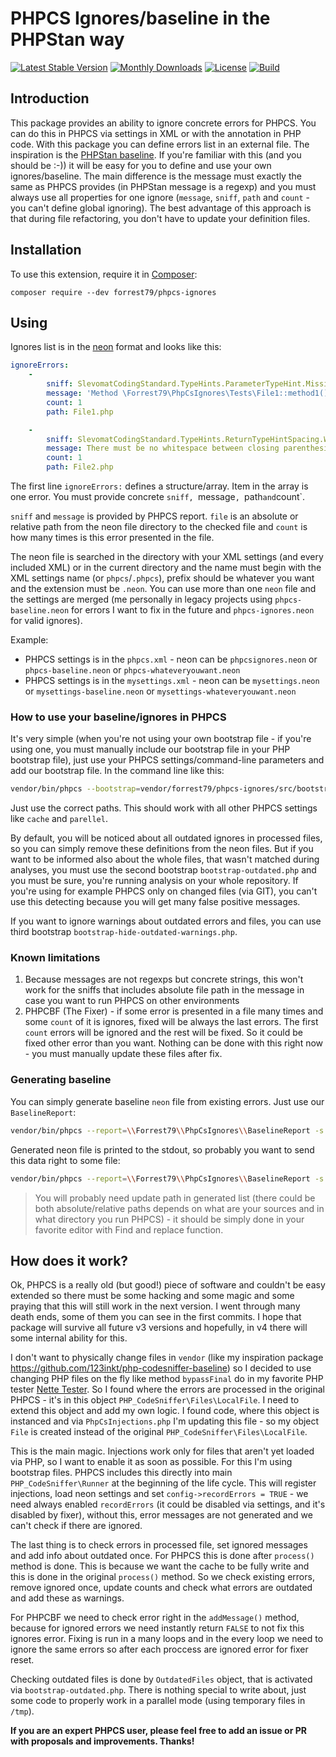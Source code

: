 # PHPCS Ignores/baseline in the PHPStan way

[![Latest Stable Version](https://poser.pugx.org/forrest79/phpcs-ignores/v)](//packagist.org/packages/forrest79/phpcs-ignores)
[![Monthly Downloads](https://poser.pugx.org/forrest79/phpcs-ignores/d/monthly)](//packagist.org/packages/forrest79/phpcs-ignores)
[![License](https://poser.pugx.org/forrest79/phpcs-ignores/license)](//packagist.org/packages/forrest79/phpcs-ignores)
[![Build](https://github.com/forrest79/PHPCS-Ignores/actions/workflows/build.yml/badge.svg?branch=master)](https://github.com/forrest79/PHPCS-Ignores/actions/workflows/build.yml)

## Introduction

This package provides an ability to ignore concrete errors for PHPCS. You can do this in PHPCS via settings in XML or with the annotation in PHP code.
With this package you can define errors list in an external file. The inspiration is the [PHPStan baseline](https://phpstan.org/user-guide/baseline).
If you're familiar with this (and you should be :-)) it will be easy for you to define and use your own ignores/baseline. The main difference is the
message must exactly the same as PHPCS provides (in PHPStan message is a regexp) and you must always use all properties for one ignore (`message`, `sniff`,
`path` and `count` - you can't define global ignoring). The best advantage of this approach is that during file refactoring, you don't have to update your
definition files.

## Installation

To use this extension, require it in [Composer](https://getcomposer.org/):

```
composer require --dev forrest79/phpcs-ignores
```

## Using

Ignores list is in the [neon](https://doc.nette.org/en/neon/format) format and looks like this:

```yaml
ignoreErrors:
    -
        sniff: SlevomatCodingStandard.TypeHints.ParameterTypeHint.MissingNativeTypeHint
        message: 'Method \Forrest79\PhpCsIgnores\Tests\File1::method1() does not have native type hint for its parameter $report but it should be possible to add it based on @param annotation "bool".'
        count: 1
        path: File1.php

    -
        sniff: SlevomatCodingStandard.TypeHints.ReturnTypeHintSpacing.WhitespaceBeforeColon
        message: There must be no whitespace between closing parenthesis and return type colon.
        count: 1
        path: File2.php
```

The first line `ignoreErrors:` defines a structure/array. Item in the array is one error. You must provide concrete `sniff, `message`, `path` and `count`.

`sniff` and `message` is provided by PHPCS report. `file` is an absolute or relative path from the neon file directory to the checked file and `count`
is how many times is this error presented in the file.

The neon file is searched in the directory with your XML settings (and every included XML) or in the current directory and the name must begin with the XML settings name
(or `phpcs`/`.phpcs`), prefix should be whatever you want and the extension must be `.neon`. You can use more than one `neon` file and the settings
are merged (me personally in legacy projects using `phpcs-baseline.neon` for errors I want to fix in the future and `phpcs-ignores.neon` for valid ignores).

Example:

- PHPCS settings is in the `phpcs.xml` - neon can be `phpcsignores.neon` or `phpcs-baseline.neon` or `phpcs-whateveryouwant.neon`
- PHPCS settings is in the `mysettings.xml` - neon can be `mysettings.neon` or `mysettings-baseline.neon` or `mysettings-whateveryouwant.neon`

### How to use your baseline/ignores in PHPCS

It's very simple (when you're not using your own bootstrap file - if you're using one, you must manually include our bootstrap file in your PHP bootstrap file),
just use your PHPCS settings/command-line parameters and add our bootstrap file. In the command line like this:

```bash
vendor/bin/phpcs --bootstrap=vendor/forrest79/phpcs-ignores/src/bootstrap.php -sp src tests
```

Just use the correct paths. This should work with all other PHPCS settings like `cache` and `parellel`.

By default, you will be noticed about all outdated ignores in processed files, so you can simply remove these definitions from the neon files. But if you want
to be informed also about the whole files, that wasn't matched during analyses, you must use the second bootstrap `bootstrap-outdated.php` and you must be sure,
you're running analysis on your whole repository. If you're using for example PHPCS only on changed files (via GIT), you can't use this detecting because you will
get many false positive messages.

If you want to ignore warnings about outdated errors and files, you can use third bootstrap `bootstrap-hide-outdated-warnings.php`.  

### Known limitations

1. Because messages are not regexps but concrete strings, this won't work for the sniffs that includes absolute file path in the message in case you want to run PHPCS on other environments
2. PHPCBF (The Fixer) - if some error is presented in a file many times and some `count` of it is ignores, fixed will be always the last errors. The first `count` errors will be ignored and the rest will be fixed. So it could be fixed other error than you want. Nothing can be done with this right now - you must manually update these files after fix.

### Generating baseline

You can simply generate baseline `neon` file from existing errors. Just use our `BaselineReport`:

```bash
vendor/bin/phpcs --report=\\Forrest79\\PhpCsIgnores\\BaselineReport -s src tests
```

Generated neon file is printed to the stdout, so probably you want to send this data right to some file:

```bash
vendor/bin/phpcs --report=\\Forrest79\\PhpCsIgnores\\BaselineReport -s src tests > phpcs-baseline.neon
```

> You will probably need update path in generated list (there could be both absolute/relative paths depends on what are your sources and in what directory
> you run PHPCS) - it should be simply done in your favorite editor with Find and replace function. 

## How does it work?

Ok, PHPCS is a really old (but good!) piece of software and couldn't be easy extended so there must be some hacking and some magic and some praying that this
will still work in the next version. I went through many death ends, some of them you can see in the first commits. I hope that package will survive
all future v3 versions and hopefully, in v4 there will some internal ability for this. 

I don't want to physically change files in `vendor` (like my inspiration package https://github.com/123inkt/php-codesniffer-baseline) so I decided to use changing
PHP files on the fly like method `bypassFinal` do in my favorite PHP tester [Nette Tester](https://tester.nette.org/). So I found where the errors are
processed in the original PHPCS - it's in this object `PHP_CodeSniffer\Files\LocalFile`. I need to extend this object and add my own logic. I found code, where
this object is instanced and via `PhpCsInjections.php` I'm updating this file - so my object `File` is created instead of the original `PHP_CodeSniffer\Files\LocalFile`.

This is the main magic. Injections work only for files that aren't yet loaded via PHP, so I want to enable it as soon as possible. For this I'm using
bootstrap files. PHPCS includes this directly into main `PHP_CodeSniffer\Runner` at the beginning of the life cycle. This will register injections, load neon settings
and set `config->recordErrors = TRUE` - we need always enabled `recordErrors` (it could be disabled via settings, and it's disabled by fixer), without this, error messages
are not generated and we can't check if there are ignored.

The last thing is to check errors in processed file, set ignored messages and add info about outdated once. For PHPCS this is done after `process()` method is done. This is
because we want the cache to be fully write and this is done in the original `process()` method. So we check existing errors, remove ignored once, update counts and check what
errors are outdated and add these as warnings.

For PHPCBF we need to check error right in the `addMessage()` method, because for ignored errors we need instantly return `FALSE` to not fix this ignores error.
Fixing is run in a many loops and in the every loop we need to ignore the same errors so after each proccess are ignored error for fixer reset.   

Checking outdated files is done by `OutdatedFiles` object, that is activated via `bootstrap-outdated.php`. There is nothing special to write about,
just some code to properly work in a parallel mode (using temporary files in `/tmp`).

**If you are an expert PHPCS user, please feel free to add an issue or PR with proposals and improvements. Thanks!**
